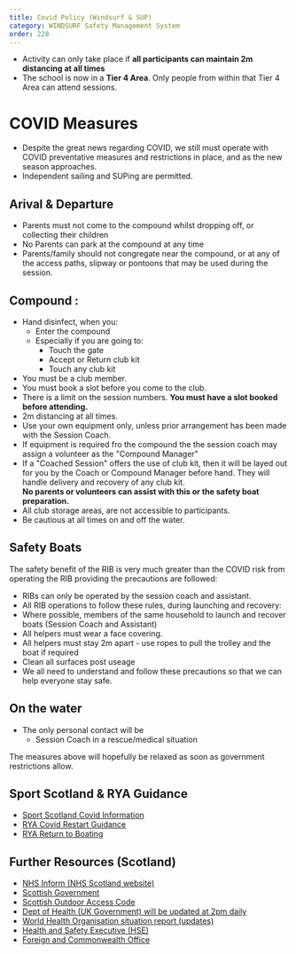 ```yaml
---
title: Covid Policy (Windsurf & SUP)
category: WINDSURF Safety Management System
order: 228
---
```


- Activity can only take place if **all participants can maintain 2m distancing at all times**
- The school is now in a **Tier 4 Area**. Only people from within that Tier 4 Area can attend sessions.

# COVID Measures

- Despite the great news regarding COVID, we still must operate with COVID preventative measures and restrictions in place, and as the new season approaches.
- Independent sailing and SUPing are permitted.

## Arival & Departure

- Parents must not come to the compound whilst dropping off, or collecting their children
- No Parents can park at the compound at any time
- Parents/family should not congregate near the compound, or at any of the access paths, slipway or pontoons that may be used during the session.

## Compound :

- Hand disinfect, when you: 
  - Enter the compound
  - Especially if you are going to:  
    - Touch the gate
    - Accept or Return club kit
    - Touch any club kit 
- You must be a club member.
- You must book a slot before you come to the club.
- There is a limit on the session numbers. **You must have a slot booked before attending.**
- 2m distancing at all times.
- Use your own equipment only, unless prior arrangement has been made with the Session Coach.
- If equipment is required fro the compound the the session coach may assign a volunteer as the "Compound Manager"
- If a "Coached Session" offers the use of club kit, then it will be layed out for you by the Coach or Compound Manager before hand. They will handle delivery and recovery of any club kit. <br />**No parents or volunteers can assist with this or the safety boat preparation.**
- All club storage areas, are not accessible to participants.
- Be cautious at all times on and off the water.

## Safety Boats
The safety benefit of the RIB is very much greater than the COVID risk from operating the RIB providing the precautions are followed:

- RIBs can only be operated by the session coach and assistant.
- All RIB operations to follow these rules, during launching and recovery:
- Where possible, members of the same household to launch and recover boats (Session Coach and Assistant)
- All helpers must wear a face covering.
- All helpers must stay 2m apart - use ropes to pull the trolley and the boat if required
- Clean all surfaces post useage
- We all need to understand and follow these precautions so that we can help everyone stay safe.

## On the water
- The only personal contact will be
    - Session Coach in a rescue/medical situation

The measures above will hopefully be relaxed as soon as government restrictions allow.



## Sport Scotland & RYA Guidance
- [Sport Scotland Covid Information](https://sportscotland.org.uk/covid-19/)
- [RYA Covid Restart Guidance](https://www.rya.org.uk/training-support/Pages/covid-19-return-to-boating-guidance.aspx)
- [RYA Return to Boating](https://www.rya.org.uk/scotland/representation/Pages/Return-to-Boating.aspx)

## Further Resources (Scotland)

- [NHS Inform (NHS Scotland website)](https://www.nhs.uk/conditions/coronavirus-covid-19/) 
- [Scottish Government](https://www.gov.scot/coronavirus-covid-19/)
- [Scottish Outdoor Access Code](https://www.outdooraccess-scotland.scot/) 
- [Dept of Health (UK Government) will be updated at 2pm daily](https://www.gov.uk/government/topical-events/coronavirus-covid-19-uk-government-response)
- [World Health Organisation situation report (updates)](https://www.who.int/emergencies/diseases/novel-coronavirus-2019/situation-reports/) 
- [Health and Safety Executive (HSE)](https://www.hse.gov.uk/news/coronavirus.htm)
- [Foreign and Commonwealth Office](https://www.gov.uk/guidance/travel-advice-novel-coronavirus) 

